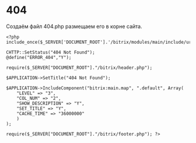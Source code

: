 # 404
Создаём файл 404.php размещаем его в корне сайта.

    <?php
    include_once($_SERVER['DOCUMENT_ROOT'].'/bitrix/modules/main/include/urlrewrite.php');

    CHTTP::SetStatus("404 Not Found");
    @define("ERROR_404","Y");

    require($_SERVER["DOCUMENT_ROOT"]."/bitrix/header.php");

    $APPLICATION->SetTitle("404 Not Found");

    $APPLICATION->IncludeComponent("bitrix:main.map", ".default", Array(
        "LEVEL" => "3",
        "COL_NUM" => "2",
        "SHOW_DESCRIPTION" => "Y",
        "SET_TITLE" => "Y",
        "CACHE_TIME" => "36000000"
        )
    );

    require($_SERVER["DOCUMENT_ROOT"]."/bitrix/footer.php"); ?>
